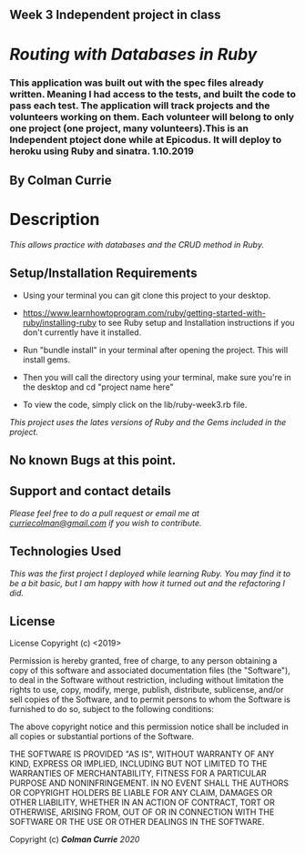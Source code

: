 ## Week 3 Independent project in class
# _Routing with Databases in Ruby_
### This application was built out with the spec files already written. Meaning I had access to the tests, and built the code to pass each test. The application will track projects and the volunteers working on them. Each volunteer will belong to only one project (one project, many volunteers).This is an Independent ptoject done while at Epicodus. It will deploy to heroku using Ruby and sinatra. 1.10.2019


## By Colman Currie
# Description
_This allows practice with databases and the CRUD method in Ruby._

## Setup/Installation Requirements
* Using your terminal you can git clone this project to your desktop.

* https://www.learnhowtoprogram.com/ruby/getting-started-with-ruby/installing-ruby to see Ruby setup and Installation instructions if you don't currently have it installed.

* Run "bundle install" in your terminal after opening the project. This will install gems.

* Then you will call the directory using your terminal, make sure you're in the desktop and cd "project name here"

* To view the code, simply click on the lib/ruby-week3.rb file.


_This project uses the lates versions of Ruby and the Gems included in the project._

## No known Bugs at this point.
## Support and contact details
_Please feel free to do a pull request or email me at curriecolman@gmail.com if you wish to contribute._

## Technologies Used
_This was the first project I deployed while learning Ruby. You may find it to be a bit basic, but I am happy with how it turned out and the refactoring I did._

## License
License Copyright (c) <2019>

Permission is hereby granted, free of charge, to any person obtaining a copy of this software and associated documentation files (the "Software"), to deal in the Software without restriction, including without limitation the rights to use, copy, modify, merge, publish, distribute, sublicense, and/or sell copies of the Software, and to permit persons to whom the Software is furnished to do so, subject to the following conditions:

The above copyright notice and this permission notice shall be included in all copies or substantial portions of the Software.

THE SOFTWARE IS PROVIDED "AS IS", WITHOUT WARRANTY OF ANY KIND, EXPRESS OR IMPLIED, INCLUDING BUT NOT LIMITED TO THE WARRANTIES OF MERCHANTABILITY, FITNESS FOR A PARTICULAR PURPOSE AND NONINFRINGEMENT. IN NO EVENT SHALL THE AUTHORS OR COPYRIGHT HOLDERS BE LIABLE FOR ANY CLAIM, DAMAGES OR OTHER LIABILITY, WHETHER IN AN ACTION OF CONTRACT, TORT OR OTHERWISE, ARISING FROM, OUT OF OR IN CONNECTION WITH THE SOFTWARE OR THE USE OR OTHER DEALINGS IN THE SOFTWARE.

Copyright (c) **_Colman Currie_** _2020_
